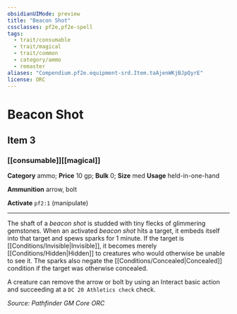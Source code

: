 ```yaml
---
obsidianUIMode: preview
title: "Beacon Shot"
cssclasses: pf2e,pf2e-spell
tags:
  - trait/consumable
  - trait/magical
  - trait/common
  - category/ammo
  - remaster
aliases: "Compendium.pf2e.equipment-srd.Item.taAjenWKjBJpQyrE"
license: ORC
---
```

# Beacon Shot
## Item 3
### [[consumable]][[magical]]

**Category** ammo; 
**Price** 10 gp; 
**Bulk** 0; **Size** med
**Usage** held-in-one-hand

**Ammunition** arrow, bolt

**Activate** `pf2:1` (manipulate)

* * *

The shaft of a _beacon shot_ is studded with tiny flecks of glimmering gemstones. When an activated _beacon shot_ hits a target, it embeds itself into that target and spews sparks for 1 minute. If the target is [[Conditions/Invisible|Invisible]], it becomes merely [[Conditions/Hidden|Hidden]] to creatures who would otherwise be unable to see it. The sparks also negate the [[Conditions/Concealed|Concealed]] condition if the target was otherwise concealed.

A creature can remove the arrow or bolt by using an Interact basic action and succeeding at a `DC 20 Athletics check` check.

*Source: Pathfinder GM Core*
*ORC*